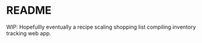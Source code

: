 # README

WIP: Hopefullly eventually a recipe scaling shopping list compiling inventory tracking web app.

